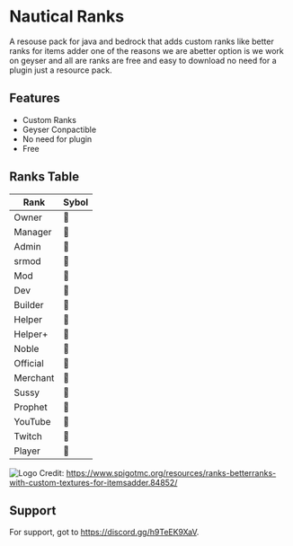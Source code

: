 # Nautical Ranks

A resouse pack for java and bedrock that adds custom ranks like better ranks for items adder one of the reasons we are abetter option is we work on geyser and all are ranks are free and easy to download no need for  a plugin just a resource pack.


## Features

- Custom Ranks
- Geyser Conpactible
- No need for plugin
- Free

## Ranks Table

| Rank             | Sybol                                                                |
| ----------------- | ------------------------------------------------------------------ |
| Owner |  |
| Manager|  |
| Admin |  |
|srmod|  |
| Mod |  |
| Dev |  |
| Builder |  |
| Helper |  |
| Helper+ |  |
| Noble |  |
| Official |  |
| Merchant |  |
| Sussy|  |
| Prophet|  |
| YouTube|  |
| Twitch|  |
| Player|  |




![Logo](https://i.ibb.co/0rtTQ20/minecraft-title-1.png)
Credit: https://www.spigotmc.org/resources/ranks-betterranks-with-custom-textures-for-itemsadder.84852/

## Support

For support, got to https://discord.gg/h9TeEK9XaV.
